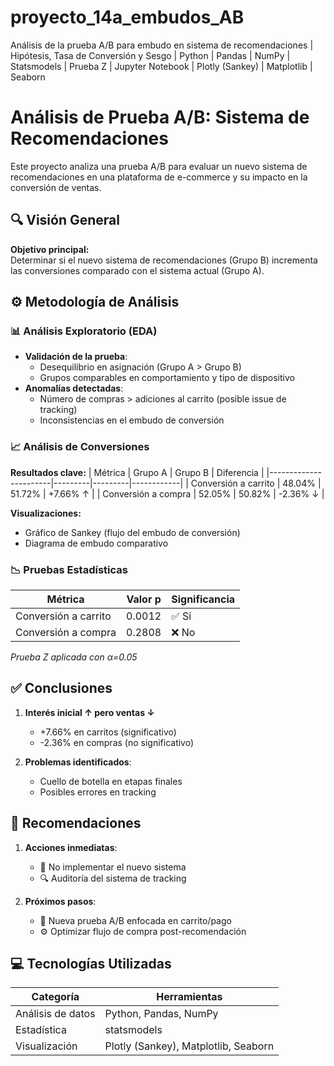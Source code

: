 # proyecto_14a_embudos_AB
Análisis de la prueba A/B para embudo en sistema de recomendaciones | Hipótesis, Tasa de Conversión y Sesgo | Python | Pandas | NumPy | Statsmodels | Prueba Z | Jupyter Notebook | Plotly (Sankey) | Matplotlib | Seaborn

# Análisis de Prueba A/B: Sistema de Recomendaciones

Este proyecto analiza una prueba A/B para evaluar un nuevo sistema de recomendaciones en una plataforma de e-commerce y su impacto en la conversión de ventas.

## 🔍 Visión General

**Objetivo principal:**  
Determinar si el nuevo sistema de recomendaciones (Grupo B) incrementa las conversiones comparado con el sistema actual (Grupo A).

## ⚙️ Metodología de Análisis

### 📊 Análisis Exploratorio (EDA)
- **Validación de la prueba**:
  - Desequilibrio en asignación (Grupo A > Grupo B)
  - Grupos comparables en comportamiento y tipo de dispositivo
- **Anomalías detectadas**:
  - Número de compras > adiciones al carrito (posible issue de tracking)
  - Inconsistencias en el embudo de conversión

### 📈 Análisis de Conversiones
**Resultados clave:**
| Métrica               | Grupo A | Grupo B | Diferencia |
|-----------------------|---------|---------|------------|
| Conversión a carrito  | 48.04%  | 51.72%  | +7.66% ↑   |
| Conversión a compra   | 52.05%  | 50.82%  | -2.36% ↓   |

**Visualizaciones:**
- Gráfico de Sankey (flujo del embudo de conversión)
- Diagrama de embudo comparativo

### 📉 Pruebas Estadísticas
| Métrica               | Valor p | Significancia |
|-----------------------|---------|---------------|
| Conversión a carrito  | 0.0012  | ✅ Sí          |
| Conversión a compra   | 0.2808  | ❌ No          |

*Prueba Z aplicada con α=0.05*

## ✅ Conclusiones

1. **Interés inicial ↑ pero ventas ↓**  
   - +7.66% en carritos (significativo)
   - -2.36% en compras (no significativo)

2. **Problemas identificados**:
   - Cuello de botella en etapas finales
   - Posibles errores en tracking

## 🎯 Recomendaciones

1. **Acciones inmediatas**:
   - 🛑 No implementar el nuevo sistema
   - 🔍 Auditoría del sistema de tracking

2. **Próximos pasos**:
   - 🔄 Nueva prueba A/B enfocada en carrito/pago
   - ⚙️ Optimizar flujo de compra post-recomendación

## 💻 Tecnologías Utilizadas

| Categoría           | Herramientas                          |
|---------------------|---------------------------------------|
| Análisis de datos   | Python, Pandas, NumPy                 |
| Estadística         | statsmodels                           |
| Visualización       | Plotly (Sankey), Matplotlib, Seaborn  |
